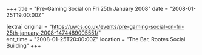 +++
title = "Pre-Gaming Social on Fri 25th January 2008"
date = "2008-01-25T19:00:00Z"

[extra]
original = "https://uwcs.co.uk/events/pre-gaming-social-on-fri-25th-january-2008-1474489005551/"    
ent_time = "2008-01-25T20:00:00Z"
location = "The Bar, Rootes Social Building"
+++



